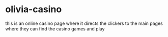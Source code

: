 # olivia-casino
this is an online casino page where it directs the clickers to the main pages where they can find the casino games and play
